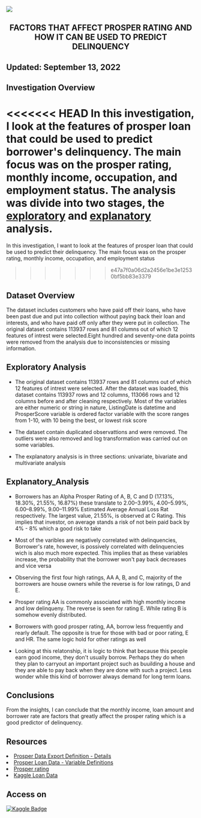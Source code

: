 ![](https://savingexpert.org/wp-content/uploads/2018/11/prosper-personal-loans-reviews.png)

<h2 align = 'center'>FACTORS THAT AFFECT PROSPER RATING AND HOW IT CAN BE USED TO PREDICT DELINQUENCY</h2>

## Updated: September 13, 2022

## Investigation Overview
<<<<<<< HEAD
In this investigation, I look at the features of prosper loan that could be used to predict borrower's delinquency. The main focus was on the prosper rating, monthly income, occupation, and employment status. The analysis was divide into two stages, the [exploratory](Exploratory_Analysis.ipynb) and [explanatory](Explanatory_Analysis.ipynb) analysis.
=======
In this investigation, I want to look at the features of prosper loan that could be used to predict their delinquency. The main focus was on the prosper rating, monthly income, occupation, and employment status
>>>>>>> e47a7f0a06d2a2456e1be3e12530bf5bb83e3379

## Dataset Overview
The dataset includes customers who have paid off their loans, who have been past due and put into collection without paying back their loan and interests, and who have paid off only after they were put in collection. The original dataset contains 113937 rows and 81 columns out of which 12 features of intrest were selected.Eight hundred and seventy-one data points were removed from the analysis due to inconsistencies or missing information.

## Exploratory Analysis
- The original dataset contains 113937 rows and 81 columns out of which 12 features of intrest were selected. After the dataset was loaded, this dataset contains 113937 rows and 12 columns, 113066 rows and 12 columns before and after cleaning respectively. Most of the variables are either numeric or string in nature, ListingDate is datetime and ProsperScore variable is ordered factor variable with the score ranges from 1-10, with 10 being the best, or lowest risk score

- The dataset contain duplicated observattions and were removed. The outliers were also removed and log transformation was carried out on some variables.

- The explanatory analysis is in three sections: univariate, bivariate and multivariate analysis

## Explanatory_Analysis
- Borrowers has an Alpha Prosper Rating of A, B, C and D (17.13%, 18.30%, 21.55%, 16.87%) these translate to 2.00–3.99%, 4.00–5.99%, 6.00–8.99%, 9.00–11.99% Estimated Average Annual Loss Rat respectively. The largest value, 21.55%, is observed at C Rating. This implies that investor, on average stands a risk of not bein paid back by 4% - 8% which a good risk to take

- Most of the varibles are negatively correlated with delinquencies, Borrower's rate, however, is possively correlated with delinquencies wich is also much more expected. This implies that as these variables increase, the probability that the borrower won't pay back decreases and vice versa

- Observing the first four high ratings, AA A, B, and C, majority of the borrowers are house owners while the reverse is for low ratings, D and E.

- Prosper rating AA is commonly associated with high monthly income and low delinqueny. The reverse is seen for rating E. While rating B is somehow evenly distributed.

- Borrowers with good prosper rating, AA, borrow less frequently and rearly default. The opposite is true for those with bad or poor rating, E and HR. The same logic hold for other ratings as well

- Looking at this relatonship, it is logic to think that because this people earn good income, they don't usually borrow. Perhaps they do when they plan to carryout an important project such as buuilding a house and they are able to pay back when they are done with such a project. Less wonder while this kind of borrower always demand for long term loans.


## Conclusions
From the insights, I can conclude that the monthly income, loan amount and borrower rate are factors that greatly affect the prosper rating which is a good predictor of delinquency.

## Resources
<li><a href = 'https://www.prosper.com/Downloads/Services/Documentation/ProsperDataExport_Details.html'>Prosper Data Export Definition - Details</a> </li>
<li><a href = 'https://docs.google.com/document/d/e/2PACX-1vQmkX4iOT6Rcrin42vslquX2_wQCjIa_hbwD0xmxrERPSOJYDtpNc_3wwK_p9_KpOsfA6QVyEHdxxq7/pub'>Prosper Loan Data - Variable Definitions</a></li>
<li><a href = 'https://en.wikipedia.org/wiki/Prosper_Marketplace#cite_note-ProsperRatings-11'>Prosper rating</a></li>
<li><a href = 'https://www.kaggle.com/datasets/zhijinzhai/loandata'>Kaggle Loan Data</a></li>


## Access on
[![Kaggle Badge](https://img.shields.io/badge/-Kaggle-0e76a8?style=flat&labelColor=0e76a8&logo=dev.to&logoColor=white)](https://www.kaggle.com/nurudeenabdulsalaam/prosper-loan-eda)
